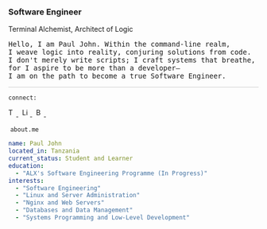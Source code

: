 <h3>Software Engineer</h3>

<p>
<span>Terminal Alchemist</span>, <span>Architect of Logic</span>
</p>

<pre>
Hello, I am Paul John. Within the command-line realm,
I weave logic into reality, conjuring solutions from code.
I don't merely write scripts; I craft systems that breathe,
for I aspire to be more than a developer—
I am on the path to become a true Software Engineer.
</pre>

<div style="border-top: 1px solid #ccc; margin-top: 10px;"></div>

<code>connect:</code>

<p>
  <a href="https://twitter.com/namestarlit">
    <img src="https://cdn.simpleicons.org/twitter/f5f5f5" alt="Twitter" height="16" width="16">
  </a>&nbsp;
  <a href="https://www.linkedin.com/in/namestarlit/">
    <img src="https://cdn.simpleicons.org/linkedin/f5f5f5" alt="LinkedIn" height="16" width="16">
  </a>&nbsp;
  <a href="https://bento.me/starlit">
    <img src="https://cdn.simpleicons.org/bento/f5f5f5" alt="Bento" height="16" width="16">
  </a>&nbsp;
</p>

&nbsp;`about.me`&nbsp;
```yaml
name: Paul John
located_in: Tanzania
current_status: Student and Learner
education:
  - "ALX's Software Engineering Programme (In Progress)"
interests:
  - "Software Engineering"
  - "Linux and Server Administration"
  - "Nginx and Web Servers"
  - "Databases and Data Management"
  - "Systems Programming and Low-Level Development"


